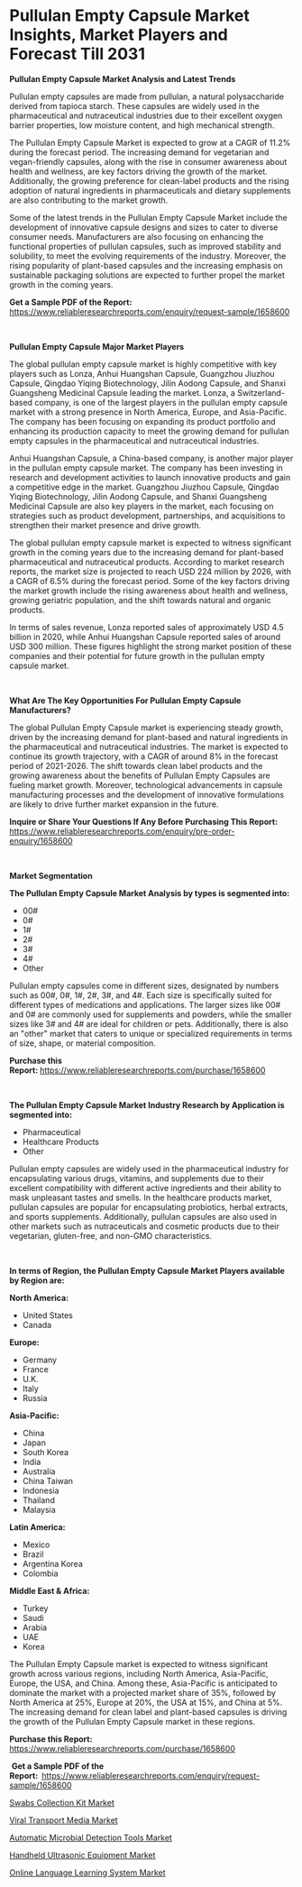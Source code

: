 <p><h1>Pullulan Empty Capsule Market Insights, Market Players and Forecast Till 2031</h1></p><p><strong>Pullulan Empty Capsule Market Analysis and Latest Trends</strong></p>
<p><p>Pullulan empty capsules are made from pullulan, a natural polysaccharide derived from tapioca starch. These capsules are widely used in the pharmaceutical and nutraceutical industries due to their excellent oxygen barrier properties, low moisture content, and high mechanical strength.</p><p>The Pullulan Empty Capsule Market is expected to grow at a CAGR of 11.2% during the forecast period. The increasing demand for vegetarian and vegan-friendly capsules, along with the rise in consumer awareness about health and wellness, are key factors driving the growth of the market. Additionally, the growing preference for clean-label products and the rising adoption of natural ingredients in pharmaceuticals and dietary supplements are also contributing to the market growth.</p><p>Some of the latest trends in the Pullulan Empty Capsule Market include the development of innovative capsule designs and sizes to cater to diverse consumer needs. Manufacturers are also focusing on enhancing the functional properties of pullulan capsules, such as improved stability and solubility, to meet the evolving requirements of the industry. Moreover, the rising popularity of plant-based capsules and the increasing emphasis on sustainable packaging solutions are expected to further propel the market growth in the coming years.</p></p>
<p><strong>Get a Sample PDF of the Report:&nbsp;</strong> <a href="https://www.reliableresearchreports.com/enquiry/request-sample/1658600">https://www.reliableresearchreports.com/enquiry/request-sample/1658600</a></p>
<p>&nbsp;</p>
<p><strong>Pullulan Empty Capsule Major Market Players</strong></p>
<p><p>The global pullulan empty capsule market is highly competitive with key players such as Lonza, Anhui Huangshan Capsule, Guangzhou Jiuzhou Capsule, Qingdao Yiqing Biotechnology, Jilin Aodong Capsule, and Shanxi Guangsheng Medicinal Capsule leading the market. Lonza, a Switzerland-based company, is one of the largest players in the pullulan empty capsule market with a strong presence in North America, Europe, and Asia-Pacific. The company has been focusing on expanding its product portfolio and enhancing its production capacity to meet the growing demand for pullulan empty capsules in the pharmaceutical and nutraceutical industries.</p><p>Anhui Huangshan Capsule, a China-based company, is another major player in the pullulan empty capsule market. The company has been investing in research and development activities to launch innovative products and gain a competitive edge in the market. Guangzhou Jiuzhou Capsule, Qingdao Yiqing Biotechnology, Jilin Aodong Capsule, and Shanxi Guangsheng Medicinal Capsule are also key players in the market, each focusing on strategies such as product development, partnerships, and acquisitions to strengthen their market presence and drive growth.</p><p>The global pullulan empty capsule market is expected to witness significant growth in the coming years due to the increasing demand for plant-based pharmaceutical and nutraceutical products. According to market research reports, the market size is projected to reach USD 224 million by 2026, with a CAGR of 6.5% during the forecast period. Some of the key factors driving the market growth include the rising awareness about health and wellness, growing geriatric population, and the shift towards natural and organic products.</p><p>In terms of sales revenue, Lonza reported sales of approximately USD 4.5 billion in 2020, while Anhui Huangshan Capsule reported sales of around USD 300 million. These figures highlight the strong market position of these companies and their potential for future growth in the pullulan empty capsule market.</p></p>
<p>&nbsp;</p>
<p><strong>What Are The Key Opportunities For Pullulan Empty Capsule Manufacturers?</strong></p>
<p><p>The global Pullulan Empty Capsule market is experiencing steady growth, driven by the increasing demand for plant-based and natural ingredients in the pharmaceutical and nutraceutical industries. The market is expected to continue its growth trajectory, with a CAGR of around 8% in the forecast period of 2021-2026. The shift towards clean label products and the growing awareness about the benefits of Pullulan Empty Capsules are fueling market growth. Moreover, technological advancements in capsule manufacturing processes and the development of innovative formulations are likely to drive further market expansion in the future.</p></p>
<p><strong>Inquire or Share Your Questions If Any Before Purchasing This Report:</strong> <a href="https://www.reliableresearchreports.com/enquiry/pre-order-enquiry/1658600">https://www.reliableresearchreports.com/enquiry/pre-order-enquiry/1658600</a></p>
<p>&nbsp;</p>
<p><strong>Market Segmentation</strong></p>
<p><strong>The Pullulan Empty Capsule Market Analysis by types is segmented into:</strong></p>
<p><ul><li>00#</li><li>0#</li><li>1#</li><li>2#</li><li>3#</li><li>4#</li><li>Other</li></ul></p>
<p><p>Pullulan empty capsules come in different sizes, designated by numbers such as 00#, 0#, 1#, 2#, 3#, and 4#. Each size is specifically suited for different types of medications and applications. The larger sizes like 00# and 0# are commonly used for supplements and powders, while the smaller sizes like 3# and 4# are ideal for children or pets. Additionally, there is also an "other" market that caters to unique or specialized requirements in terms of size, shape, or material composition.</p></p>
<p><strong>Purchase this Report:&nbsp;</strong><a href="https://www.reliableresearchreports.com/purchase/1658600">https://www.reliableresearchreports.com/purchase/1658600</a></p>
<p>&nbsp;</p>
<p><strong>The Pullulan Empty Capsule Market Industry Research by Application is segmented into:</strong></p>
<p><ul><li>Pharmaceutical</li><li>Healthcare Products</li><li>Other</li></ul></p>
<p><p>Pullulan empty capsules are widely used in the pharmaceutical industry for encapsulating various drugs, vitamins, and supplements due to their excellent compatibility with different active ingredients and their ability to mask unpleasant tastes and smells. In the healthcare products market, pullulan capsules are popular for encapsulating probiotics, herbal extracts, and sports supplements. Additionally, pullulan capsules are also used in other markets such as nutraceuticals and cosmetic products due to their vegetarian, gluten-free, and non-GMO characteristics.</p></p>
<p>&nbsp;</p>
<p><strong>In terms of Region, the Pullulan Empty Capsule Market Players available by Region are:</strong></p>
<p>
    <p> <strong> North America: </strong>
        <ul>
            <li>United States</li>
            <li>Canada</li>
        </ul>
        </p> 
    <p> <strong> Europe: </strong>
        <ul>
            <li>Germany</li>
            <li>France</li>
            <li>U.K.</li>
            <li>Italy</li>
            <li>Russia</li>
        </ul>
        </p> 
    <p> <strong> Asia-Pacific: </strong>
        <ul>
            <li>China</li>
            <li>Japan</li>
            <li>South Korea</li>
            <li>India</li>
            <li>Australia</li>
            <li>China Taiwan</li>
            <li>Indonesia</li>
            <li>Thailand</li>
            <li>Malaysia</li>
        </ul>
        </p> 
    <p> <strong> Latin America: </strong>
        <ul>
            <li>Mexico</li>
            <li>Brazil</li>
            <li>Argentina Korea</li>
            <li>Colombia</li>
        </ul>
        </p> 
    <p> <strong> Middle East & Africa: </strong>
        <ul>
            <li>Turkey</li>
            <li>Saudi</li>
            <li>Arabia</li>
            <li>UAE</li>
            <li>Korea</li>
        </ul>
    </p>
    </p>
<p><p>The Pullulan Empty Capsule market is expected to witness significant growth across various regions, including North America, Asia-Pacific, Europe, the USA, and China. Among these, Asia-Pacific is anticipated to dominate the market with a projected market share of 35%, followed by North America at 25%, Europe at 20%, the USA at 15%, and China at 5%. The increasing demand for clean label and plant-based capsules is driving the growth of the Pullulan Empty Capsule market in these regions.</p></p>
<p><strong>Purchase this Report: </strong><a href="https://www.reliableresearchreports.com/purchase/1658600">https://www.reliableresearchreports.com/purchase/1658600</a></p>
<p>&nbsp;<strong>Get a Sample PDF of the Report:&nbsp;&nbsp;</strong><a href="https://www.reliableresearchreports.com/enquiry/request-sample/1658600">https://www.reliableresearchreports.com/enquiry/request-sample/1658600</a></p>
<p><strong></strong></p>
<p><p><a href="https://medium.com/@merrittrice2023/swabs-collection-kit-market-report-reveals-the-latest-trends-and-growth-opportunities-of-this-fb287b71193b">Swabs Collection Kit Market</a></p><p><a href="https://medium.com/@merrittrice2023/viral-transport-media-market-share-evolution-and-market-growth-trends-2024-2031-acd712b34728">Viral Transport Media Market</a></p><p><a href="https://issuu.com/reportprime-2/docs/automatic-microbial-detection-tools-market-size-20">Automatic Microbial Detection Tools Market</a></p><p><a href="https://medium.com/@patriciahanson2013/handheld-ultrasonic-equipment-market-furnishes-information-on-market-share-market-trends-and-ce6c1a7bdfd7">Handheld Ultrasonic Equipment Market</a></p><p><a href="https://issuu.com/reportprime-2/docs/online-language-learning-system-market-size-2030.p">Online Language Learning System Market</a></p></p>
